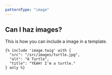 ```yaml
---
patternType: "image"
---
```

## Can I haz images?

This is how you can include a image in a template.

```
{% include 'image.twig' with {
  "src": "/src/images/turtle.jpg",
  "alt": "A Turtle",
  "title": "YEAH! I'm a turtle."
} only %}
```
